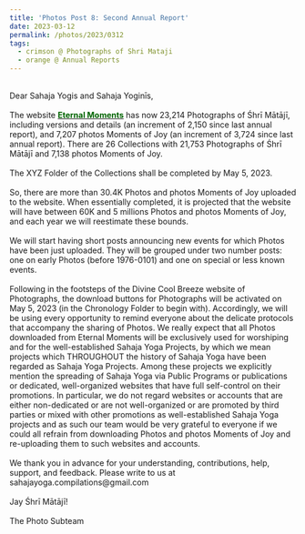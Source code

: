 ```yaml
---
title: 'Photos Post 8: Second Annual Report'
date: 2023-03-12
permalink: /photos/2023/0312
tags:
  - crimson @ Photographs of Shri Mataji
  - orange @ Annual Reports
---
```


<p>
<br>
Dear Sahaja Yogis and Sahaja Yoginīs,<br>
<br>
The website <a href="https://eternalmoments.smugmug.com/"> <font color="DarkGreen"><b>Eternal Moments</b></font></a> has now 23,214 Photographs of Śhrī Mātājī, including versions and details (an increment of 2,150 since last annual report), and 7,207 photos Moments of Joy (an increment of 3,724 since last annual report). There are 26 Collections with 21,753 Photographs of Śhrī Mātājī and 7,138 photos Moments of Joy.<br>
<br>
The XYZ Folder of the Collections shall be completed by May 5, 2023.<br>
<br>
So, there are more than 30.4K Photos and photos Moments of Joy uploaded to the website. When essentially completed, it is projected that the website will have between 60K and 5 millions Photos and photos Moments of Joy, and each year we will reestimate these bounds.<br>
<br>
We will start having short posts announcing new events for which Photos have been just uploaded. They will be grouped under two number posts: one on early Photos (before 1976-0101) and one on special or less known events.<br>
<br>
Following in the footsteps of the Divine Cool Breeze website of Photographs, the download buttons for Photographs will be activated on May 5, 2023 (in the Chronology Folder to begin with). Accordingly, we will be using every opportunity to remind everyone about the delicate protocols that accompany the sharing of Photos. We really expect that all Photos downloaded from Eternal Moments will be exclusively used for worshiping and for the well-established Sahaja Yoga Projects, by which we mean projects which THROUGHOUT the history of Sahaja Yoga have been regarded as Sahaja Yoga Projects. Among these projects we explicitly mention the spreading of Sahaja Yoga via Public Programs or publications or dedicated, well-organized websites that have full self-control on their promotions. In particular, we do not regard websites or accounts that are either non-dedicated or are not well-organized or are promoted by third parties or mixed with other promotions as well-established Sahaja Yoga projects and as such our team would be very grateful to everyone if we could all refrain from downloading Photos and photos Moments of Joy and re-uploading them to such websites and accounts.<br>
<br>
We thank you in advance for your understanding, contributions, help, support, and feedback. Please write to us at sahajayoga.compilations@gmail.com<br>
<br>
Jay Śhrī Mātājī!<br>
<br>
The Photo Subteam<br>
</p>